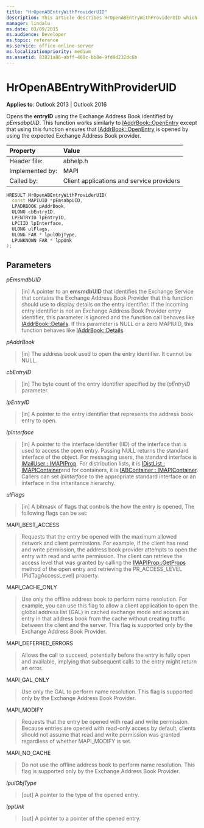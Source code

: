 ```yaml
---
title: "HrOpenABEntryWithProviderUID" 
description: This article describes HrOpenABEntryWithProviderUID which opens the entryID using the Exchange Address Book identified by pEmsabpUID.
manager: lindalu
ms.date: 03/09/2015
ms.audience: Developer
ms.topic: reference
ms.service: office-online-server
ms.localizationpriority: medium
ms.assetid: 83821a86-abff-460c-bb8e-9fd9d232dc6b
---
```


# HrOpenABEntryWithProviderUID

**Applies to**: Outlook 2013 | Outlook 2016
  
Opens the **entryID** using the Exchange Address Book identified by _pEmsabpUID_. This function works similarly to [IAddrBook::OpenEntry](iaddrbook-openentry.md) except that using this function ensures that [IAddrBook::OpenEntry](iaddrbook-openentry.md) is opened by using the expected Exchange Address Book provider.
  
|Property |Value |
|:-----|:-----|
|Header file:  <br/> |abhelp.h  <br/> |
|Implemented by:  <br/> |MAPI  <br/> |
|Called by:  <br/> |Client applications and service providers  <br/> |

```cpp
HRESULT HrOpenABEntryWithProviderUID(
  const MAPIUID *pEmsabpUID,
  LPADRBOOK pAddrBook,
  ULONG cbEntryID,
  LPENTRYID lpEntryID,
  LPCIID lpInterface,
  ULONG ulFlags,
  ULONG FAR * lpulObjType,
  LPUNKNOWN FAR * lppUnk
);
```

## Parameters

 _pEmsmdbUID_
  
> [in] A pointer to an **emsmdbUID** that identifies the Exchange Service that contains the Exchange Address Book Provider that this function should use to display details on the entry identifier. If the incoming entry identifier is not an Exchange Address Book Provider entry identifier, this parameter is ignored and the function call behaves like [IAddrBook::Details](iaddrbook-details.md). If this parameter is NULL or a zero MAPIUID, this function behaves like [IAddrBook::Details](iaddrbook-details.md).

 _pAddrBook_
  
> [in] The address book used to open the entry identifier. It cannot be NULL.

 _cbEntryID_
  
> [in] The byte count of the entry identifier specified by the _lpEntryID_ parameter.

 _lpEntryID_
  
> [in] A pointer to the entry identifier that represents the address book entry to open.

 _lpInterface_
  
> [in] A pointer to the interface identifier (IID) of the interface that is used to access the open entry. Passing NULL returns the standard interface of the object. For messaging users, the standard interface is [IMailUser : IMAPIProp](imailuserimapiprop.md). For distribution lists, it is [IDistList : IMAPIContainer](idistlistimapicontainer.md)and for containers, it is [IABContainer : IMAPIContainer](iabcontainerimapicontainer.md). Callers can set _lpInterface_ to the appropriate standard interface or an interface in the inheritance hierarchy.

 _ulFlags_
  
> [in] A bitmask of flags that controls the how the entry is opened, The following flags can be set:

MAPI_BEST_ACCESS
  
> Requests that the entry be opened with the maximum allowed network and client permissions. For example, if the client has read and write permission, the address book provider attempts to open the entry with read and write permission. The client can retrieve the access level that was granted by calling the [IMAPIProp::GetProps](imapiprop-getprops.md) method of the open entry and retrieving the PR_ACCESS_LEVEL (PidTagAccessLevel) property.

MAPI_CACHE_ONLY
  
> Use only the offline address book to perform name resolution. For example, you can use this flag to allow a client application to open the global address list (GAL) in cached exchange mode and access an entry in that address book from the cache without creating traffic between the client and the server. This flag is supported only by the Exchange Address Book Provider.

MAPI_DEFERRED_ERRORS
  
> Allows the call to succeed, potentially before the entry is fully open and available, implying that subsequent calls to the entry might return an error.

MAPI_GAL_ONLY
  
> Use only the GAL to perform name resolution. This flag is supported only by the Exchange Address Book Provider.

MAPI_MODIFY
  
> Requests that the entry be opened with read and write permission. Because entries are opened with read-only access by default, clients should not assume that read and write permission was granted regardless of whether MAPI_MODIFY is set.

MAPI_NO_CACHE
  
> Do not use the offline address book to perform name resolution. This flag is supported only by the Exchange Address Book Provider.

 _lpulObjType_
  
> [out] A pointer to the type of the opened entry.

 _lppUnk_
  
> [out] A pointer to a pointer of the opened entry.
